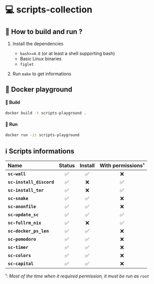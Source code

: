 # 💻 scripts-collection

## 📖 How to build and run ?
1. Install the dependencies
    - `bash>=4.0` (or at least a shell supporting bash)
    - Basic Linux binaries
    - `figlet`

2. Run `make` to get informations

## 🐋 Docker playground

#### 🔨 Build

```bash
docker build -t scripts-playground .
```
#### 🎉 Run

```bash
docker run -it scripts-playground
```

## ℹ️ Scripts informations

Name            | Status          | Install         | With permissions¹
:-------------  | :-------------: | :-------------: | :-------------:
**`sc-wall`** | ✅ | ✅ | ❌
**`sc-install_discord`** | ✅ | ❌ | ✅
**`sc-install_tor`** | ✅ | ❌ | ✅
**`sc-snake`** | ✅ | ✅ | ❌
**`sc-anonfile`** | ✅ | ✅ | ❌
**`sc-update_sc`** | ✅ | ✅ | ✅
**`sc-fullrm_nix`** | ✅ | ❌ | ✅
**`sc-docker_ps_len`** | ✅ | ✅ | ❌
**`sc-pomodoro`** | ✅ | ✅ | ❌
**`sc-timer`** | ✅ | ✅ | ❌
**`sc-colors`** | ✅ | ✅ | ❌
**`sc-capital`** | ✅ | ✅ | ❌

¹: *Most of the time when it required permission, it must be run as `root`*
